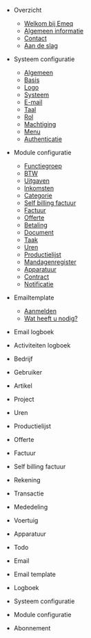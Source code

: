 - Overzicht

  - [Welkom bij Emeq](README.md)
  - [Algemeen informatie](overview/algemeen-informatie.md)
  - [Contact](overview/contact.md)
  - [Aan de slag](overview/aandeslag.md)
  

- Systeem configuratie

  - [Algemeen](configuration-system/algemeen)
  - [Basis](configuration-system/basis)
  - [Logo](configuration-system/logo)
  - [Systeem](configuration-system/systeem)
  - [E-mail](configuration-system/email)
  - [Taal](configuration-system/taal)
  - [Rol](configuration-system/rol)
  - [Machtiging](configuration-system/machtiging)
  - [Menu](configuration-system/menu)
  - [Authenticatie](configuration-system/authenticatie)

- Module configuratie

  - [Functiegroep](configuration-module/apparatuur.md)
  - [BTW](configuration-module/apparatuur.md)
  - [Uitgaven](configuration-module/apparatuur.md)
  - [Inkomsten](configuration-module/apparatuur.md)
  - [Categorie](configuration-module/apparatuur.md)
  - [Self billing factuur](configuration-module/apparatuur.md)
  - [Factuur](configuration-module/apparatuur.md)
  - [Offerte](configuration-module/apparatuur.md)
  - [Betaling](configuration-module/apparatuur.md)
  - [Document](configuration-module/apparatuur.md)
  - [Taak](configuration-module/apparatuur.md)
  - [Uren](configuration-module/apparatuur.md)
  - [Productielijst](configuration-module/apparatuur.md)
  - [Mandagenregister](configuration-module/apparatuur.md)
  - [Apparatuur](configuration-module/apparatuur.md)
  - [Contract](configuration-module/apparatuur.md)
  - [Notificatie](configuration-module/apparatuur.md)

- Emailtemplate

  - [Aanmelden](subscription/join_emeq.md)
  - [Wat heeft u nodig?](subscription/requirements.md) 

- Email logboek
- Activiteiten logboek

- Bedrijf
- Gebruiker
- Artikel
- Project
- Uren
- Productielijst
- Offerte
- Factuur
- Self billing factuur
- Rekening
- Transactie
- Mededeling
- Voertuig
- Apparatuur
- Todo
- Email
- Email template
- Logboek
- Systeem configuratie
- Module configuratie
- Abonnement
